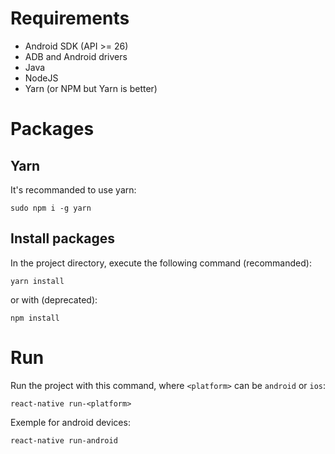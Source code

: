 # Requirements

* Android SDK (API >= 26)
* ADB and Android drivers
* Java
* NodeJS
* Yarn (or NPM but Yarn is better)

# Packages

## Yarn

It's recommanded to use yarn:

    sudo npm i -g yarn

## Install packages

In the project directory, execute the following command (recommanded):

    yarn install

or with (deprecated):

    npm install


# Run

Run the project with this command, where `<platform>` can be `android` or `ios`:

    react-native run-<platform>

Exemple for android devices:

    react-native run-android
